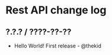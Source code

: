 Rest API change log
====================

## ?.?.? / ????-??-??

* Hello World! First release - @thekid